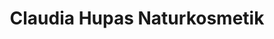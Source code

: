 ---
title: "Claudia Hupas Naturkosmetik"
url: /witten/claudia-hupas-naturkosmetik/
shop: Kosmetik
---